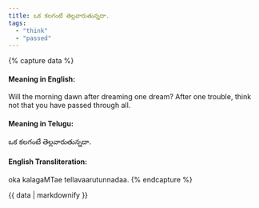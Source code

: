 ```yaml
---
title: ఒక కలగంటే తెల్లవారుతున్నదా.
tags:
  - "think"
  - "passed"
---
```


{% capture data %}
#### Meaning in English:
Will the morning dawn after dreaming one dream?
After one trouble, think not that you have passed through all.

#### Meaning in Telugu:
ఒక కలగంటే తెల్లవారుతున్నదా.

#### English Transliteration:
oka kalagaMTae tellavaarutunnadaa.
{% endcapture %}

<div class="notice">{{ data | markdownify }}</div>


